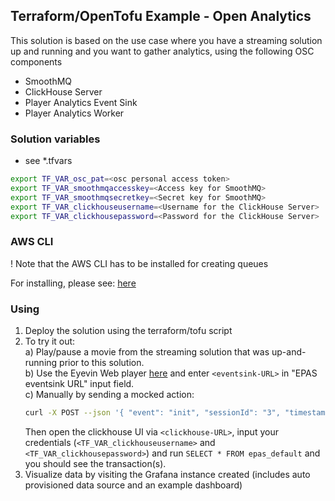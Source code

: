 ## Terraform/OpenTofu Example - Open Analytics

This solution is based on the use case where you have a streaming solution up and running and you want to gather analytics, using the following OSC components

- SmoothMQ
- ClickHouse Server
- Player Analytics Event Sink
- Player Analytics Worker

### Solution variables

- see \*.tfvars

```bash
export TF_VAR_osc_pat=<osc personal access token>
export TF_VAR_smoothmqaccesskey=<Access key for SmoothMQ>
export TF_VAR_smoothmqsecretkey=<Secret key for SmoothMQ>
export TF_VAR_clickhouseusername=<Username for the ClickHouse Server>
export TF_VAR_clickhousepassword=<Password for the ClickHouse Server>
```

### AWS CLI

! Note that the AWS CLI has to be installed for creating queues

For installing, please see: [here](https://docs.aws.amazon.com/cli/latest/userguide/cli-chap-getting-started.html)

### Using

1. Deploy the solution using the terraform/tofu script
2. To try it out:  
   a) Play/pause a movie from the streaming solution that was up-and-running prior to this solution.  
   b) Use the Eyevin Web player [here](https://web.player.eyevinn.technology/index.html) and enter `<eventsink-URL>` in "EPAS eventsink URL" input field.  
   c) Manually by sending a mocked action:
   ```bash
   curl -X POST --json '{ "event": "init", "sessionId": "3", "timestamp": 1740411580982, "playhead": -1, "duration": -1 }' `<eventsink-URL>
   ```
   Then open the clickhouse UI via `<clickhouse-URL>`, input your credentials (`<TF_VAR_clickhouseusername>` and `<TF_VAR_clickhousepassword>`) and run `SELECT * FROM epas_default` and you should see the transaction(s).
3. Visualize data by visiting the Grafana instance created (includes auto provisioned data source and an example dashboard)
